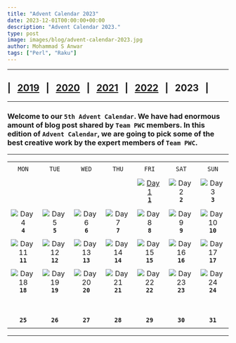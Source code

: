```yaml
---
title: "Advent Calendar 2023"
date: 2023-12-01T00:00:00+00:00
description: "Advent Calendar 2023."
type: post
image: images/blog/advent-calendar-2023.jpg
author: Mohammad S Anwar
tags: ["Perl", "Raku"]
---
```

***

## | &nbsp; [**2019**](/blog/advent-calendar-2019) &nbsp; | &nbsp; [**2020**](/blog/advent-calendar-2020) &nbsp; | &nbsp; [**2021**](/blog/advent-calendar-2021) &nbsp; | &nbsp; [**2022**](/blog/advent-calendar-2022) &nbsp; | &nbsp; **2023** &nbsp; |

***

### Welcome to our `5th Advent Calendar`. We have had enormous amount of blog post shared by `Team PWC` members. In this edition of `Advent Calendar`, we are going to pick some of the best creative work by the expert members of `Team PWC`.

***

| | | | | | | |
| :---: | :---: | :---: | :---: | :---: | :---: | :---: |
| | | | | | | |
| `MON`<br> |  `TUE`<br> | `WED`<br> |  `THU`<br>| `FRI`<br>|  `SAT`<br> |  `SUN`<br> |
| | | | | | | |
| <br><br><br> | <br><br><br> | <br><br><br> | <br><br><br> | [![Day 1](/images/blog/2023-12-01-thumbnail.jpg "Perl Weekly Challenge 205: Third Highest and Maximum (Bit-Wise) XOR by Laurent Rosenfeld")](/blog/advent-calendar-2023-12-01)<br>[**`1`**](/blog/advent-calendar-2023-12-01) | ![Day 2](/images/blog/2023-12-02-thumbnail.jpg)<br>**`2`**<br> | ![Day 3](/images/blog/2023-12-03-thumbnail.jpg)<br>**`3`**<br> |
| | | | | | | |
| ![Day 4](/images/blog/2023-12-04-thumbnail.jpg)<br>**`4`**<br> | ![Day 5](/images/blog/2023-12-05-thumbnail.jpg)<br>**`5`**<br> | ![Day 6](/images/blog/2023-12-06-thumbnail.jpg)<br>**`6`**<br> | ![Day 7](/images/blog/2023-12-07-thumbnail.jpg)<br>**`7`**<br> | ![Day 8](/images/blog/2023-12-08-thumbnail.jpg)<br>**`8`**<br> | ![Day 9](/images/blog/2023-12-09-thumbnail.jpg)<br>**`9`**<br> | ![Day 10](/images/blog/2023-12-10-thumbnail.jpg)<br>**`10`**<br> |
| | | | | | | |
| ![Day 11](/images/blog/2023-12-11-thumbnail.jpg)<br>**`11`**<br> | ![Day 12](/images/blog/2023-12-12-thumbnail.jpg)<br>**`12`**<br> | ![Day 13](/images/blog/2023-12-13-thumbnail.jpg)<br>**`13`**<br> | ![Day 14](/images/blog/2023-12-14-thumbnail.jpg)<br>**`14`**<br> | ![Day 15](/images/blog/2023-12-15-thumbnail.jpg)<br>**`15`**<br> | ![Day 16](/images/blog/2023-12-16-thumbnail.jpg)<br>**`16`**<br> | ![Day 17](/images/blog/2023-12-17-thumbnail.jpg)<br>**`17`**<br> |
| | | | | | | |
| ![Day 18](/images/blog/2023-12-18-thumbnail.jpg)<br>**`18`**<br> | ![Day 19](/images/blog/2023-12-19-thumbnail.jpg)<br>**`19`**<br> | ![Day 20](/images/blog/2023-12-20-thumbnail.jpg)<br>**`20`**<br> | ![Day 21](/images/blog/2023-12-21-thumbnail.jpg)<br>**`21`**<br> | ![Day 22](/images/blog/2023-12-22-thumbnail.jpg)<br>**`22`**<br> | ![Day 23](/images/blog/2023-12-23-thumbnail.jpg)<br>**`23`**<br> | ![Day 24](/images/blog/2023-12-24-thumbnail.jpg)<br>**`24`**<br> |
| | | | | | | |
| <br><br>**`25`**<br> | <br><br>**`26`**<br> | <br><br>**`27`**<br> | <br><br>**`28`**<br>  | <br><br>**`29`**<br> | <br><br>**`30`**<br> | <br><br>**`31`**<br> |
| | | | | | | |
***
